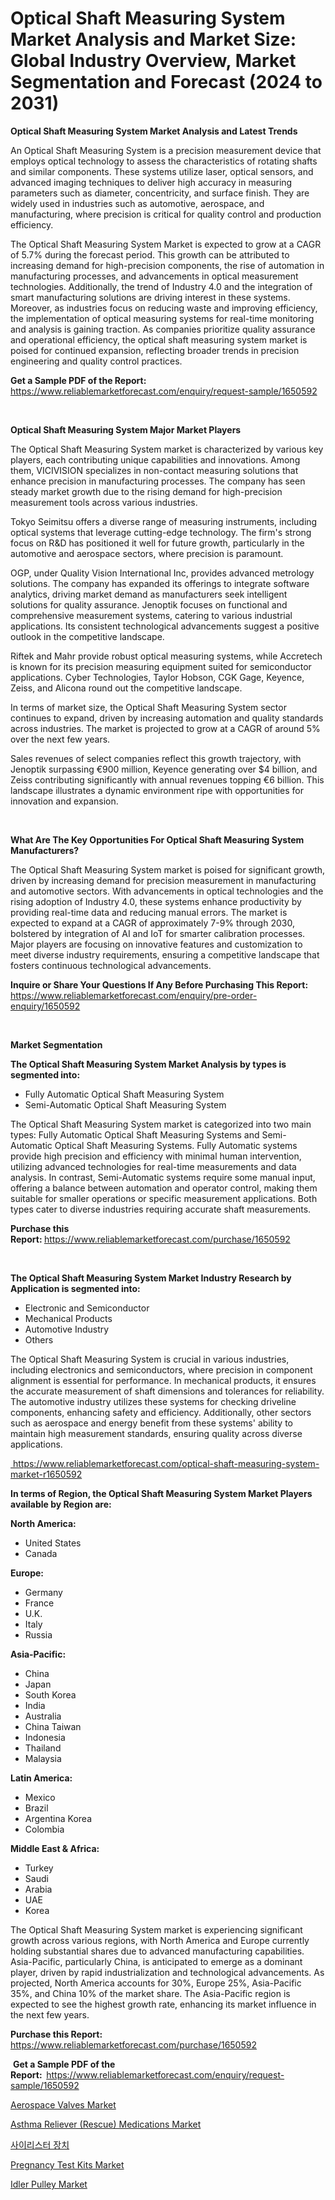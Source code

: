 <p><h1>Optical Shaft Measuring System Market Analysis and Market Size: Global Industry Overview, Market Segmentation and Forecast (2024 to 2031)</h1></p><p><strong>Optical Shaft Measuring System Market Analysis and Latest Trends</strong></p>
<p><p>An Optical Shaft Measuring System is a precision measurement device that employs optical technology to assess the characteristics of rotating shafts and similar components. These systems utilize laser, optical sensors, and advanced imaging techniques to deliver high accuracy in measuring parameters such as diameter, concentricity, and surface finish. They are widely used in industries such as automotive, aerospace, and manufacturing, where precision is critical for quality control and production efficiency.</p><p>The Optical Shaft Measuring System Market is expected to grow at a CAGR of 5.7% during the forecast period. This growth can be attributed to increasing demand for high-precision components, the rise of automation in manufacturing processes, and advancements in optical measurement technologies. Additionally, the trend of Industry 4.0 and the integration of smart manufacturing solutions are driving interest in these systems. Moreover, as industries focus on reducing waste and improving efficiency, the implementation of optical measuring systems for real-time monitoring and analysis is gaining traction. As companies prioritize quality assurance and operational efficiency, the optical shaft measuring system market is poised for continued expansion, reflecting broader trends in precision engineering and quality control practices.</p></p>
<p><strong>Get a Sample PDF of the Report:&nbsp;</strong> <a href="https://www.reliablemarketforecast.com/enquiry/request-sample/1650592?utm_campaign=1080&utm_medium=2&utm_source=Github&utm_content=ia&utm_term=18112024&utm_id=optical-shaft-measuring-system">https://www.reliablemarketforecast.com/enquiry/request-sample/1650592</a></p>
<p>&nbsp;</p>
<p><strong>Optical Shaft Measuring System Major Market Players</strong></p>
<p><p>The Optical Shaft Measuring System market is characterized by various key players, each contributing unique capabilities and innovations. Among them, VICIVISION specializes in non-contact measuring solutions that enhance precision in manufacturing processes. The company has seen steady market growth due to the rising demand for high-precision measurement tools across various industries.</p><p>Tokyo Seimitsu offers a diverse range of measuring instruments, including optical systems that leverage cutting-edge technology. The firm's strong focus on R&D has positioned it well for future growth, particularly in the automotive and aerospace sectors, where precision is paramount.</p><p>OGP, under Quality Vision International Inc, provides advanced metrology solutions. The company has expanded its offerings to integrate software analytics, driving market demand as manufacturers seek intelligent solutions for quality assurance. Jenoptik focuses on functional and comprehensive measurement systems, catering to various industrial applications. Its consistent technological advancements suggest a positive outlook in the competitive landscape.</p><p>Riftek and Mahr provide robust optical measuring systems, while Accretech is known for its precision measuring equipment suited for semiconductor applications. Cyber Technologies, Taylor Hobson, CGK Gage, Keyence, Zeiss, and Alicona round out the competitive landscape.</p><p>In terms of market size, the Optical Shaft Measuring System sector continues to expand, driven by increasing automation and quality standards across industries. The market is projected to grow at a CAGR of around 5% over the next few years.</p><p>Sales revenues of select companies reflect this growth trajectory, with Jenoptik surpassing €900 million, Keyence generating over $4 billion, and Zeiss contributing significantly with annual revenues topping €6 billion. This landscape illustrates a dynamic environment ripe with opportunities for innovation and expansion.</p></p>
<p>&nbsp;</p>
<p><strong>What Are The Key Opportunities For Optical Shaft Measuring System Manufacturers?</strong></p>
<p><p>The Optical Shaft Measuring System market is poised for significant growth, driven by increasing demand for precision measurement in manufacturing and automotive sectors. With advancements in optical technologies and the rising adoption of Industry 4.0, these systems enhance productivity by providing real-time data and reducing manual errors. The market is expected to expand at a CAGR of approximately 7-9% through 2030, bolstered by integration of AI and IoT for smarter calibration processes. Major players are focusing on innovative features and customization to meet diverse industry requirements, ensuring a competitive landscape that fosters continuous technological advancements.</p></p>
<p><strong>Inquire or Share Your Questions If Any Before Purchasing This Report:</strong> <a href="https://www.reliablemarketforecast.com/enquiry/pre-order-enquiry/1650592?utm_campaign=1080&utm_medium=2&utm_source=Github&utm_content=ia&utm_term=18112024&utm_id=optical-shaft-measuring-system">https://www.reliablemarketforecast.com/enquiry/pre-order-enquiry/1650592</a></p>
<p>&nbsp;</p>
<p><strong>Market Segmentation</strong></p>
<p><strong>The Optical Shaft Measuring System Market Analysis by types is segmented into:</strong></p>
<p><ul><li>Fully Automatic Optical Shaft Measuring System</li><li>Semi-Automatic Optical Shaft Measuring System</li></ul></p>
<p><p>The Optical Shaft Measuring System market is categorized into two main types: Fully Automatic Optical Shaft Measuring Systems and Semi-Automatic Optical Shaft Measuring Systems. Fully Automatic systems provide high precision and efficiency with minimal human intervention, utilizing advanced technologies for real-time measurements and data analysis. In contrast, Semi-Automatic systems require some manual input, offering a balance between automation and operator control, making them suitable for smaller operations or specific measurement applications. Both types cater to diverse industries requiring accurate shaft measurements.</p></p>
<p><strong>Purchase this Report:&nbsp;</strong><a href="https://www.reliablemarketforecast.com/purchase/1650592?utm_campaign=1080&utm_medium=2&utm_source=Github&utm_content=ia&utm_term=18112024&utm_id=optical-shaft-measuring-system">https://www.reliablemarketforecast.com/purchase/1650592</a></p>
<p>&nbsp;</p>
<p><strong>The Optical Shaft Measuring System Market Industry Research by Application is segmented into:</strong></p>
<p><ul><li>Electronic and Semiconductor</li><li>Mechanical Products</li><li>Automotive Industry</li><li>Others</li></ul></p>
<p><p>The Optical Shaft Measuring System is crucial in various industries, including electronics and semiconductors, where precision in component alignment is essential for performance. In mechanical products, it ensures the accurate measurement of shaft dimensions and tolerances for reliability. The automotive industry utilizes these systems for checking driveline components, enhancing safety and efficiency. Additionally, other sectors such as aerospace and energy benefit from these systems' ability to maintain high measurement standards, ensuring quality across diverse applications.</p></p>
<p><a href="https://www.reliablemarketforecast.com/optical-shaft-measuring-system-market-r1650592?utm_campaign=1080&utm_medium=2&utm_source=Github&utm_content=ia&utm_term=18112024&utm_id=optical-shaft-measuring-system">&nbsp;https://www.reliablemarketforecast.com/optical-shaft-measuring-system-market-r1650592</a></p>
<p><strong>In terms of Region, the Optical Shaft Measuring System Market Players available by Region are:</strong></p>
<p>
    <p> <strong> North America: </strong>
        <ul>
            <li>United States</li>
            <li>Canada</li>
        </ul>
        </p> 
    <p> <strong> Europe: </strong>
        <ul>
            <li>Germany</li>
            <li>France</li>
            <li>U.K.</li>
            <li>Italy</li>
            <li>Russia</li>
        </ul>
        </p> 
    <p> <strong> Asia-Pacific: </strong>
        <ul>
            <li>China</li>
            <li>Japan</li>
            <li>South Korea</li>
            <li>India</li>
            <li>Australia</li>
            <li>China Taiwan</li>
            <li>Indonesia</li>
            <li>Thailand</li>
            <li>Malaysia</li>
        </ul>
        </p> 
    <p> <strong> Latin America: </strong>
        <ul>
            <li>Mexico</li>
            <li>Brazil</li>
            <li>Argentina Korea</li>
            <li>Colombia</li>
        </ul>
        </p> 
    <p> <strong> Middle East & Africa: </strong>
        <ul>
            <li>Turkey</li>
            <li>Saudi</li>
            <li>Arabia</li>
            <li>UAE</li>
            <li>Korea</li>
        </ul>
    </p>
    </p>
<p><p>The Optical Shaft Measuring System market is experiencing significant growth across various regions, with North America and Europe currently holding substantial shares due to advanced manufacturing capabilities. Asia-Pacific, particularly China, is anticipated to emerge as a dominant player, driven by rapid industrialization and technological advancements. As projected, North America accounts for 30%, Europe 25%, Asia-Pacific 35%, and China 10% of the market share. The Asia-Pacific region is expected to see the highest growth rate, enhancing its market influence in the next few years.</p></p>
<p><strong>Purchase this Report: </strong><a href="https://www.reliablemarketforecast.com/purchase/1650592?utm_campaign=1080&utm_medium=2&utm_source=Github&utm_content=ia&utm_term=18112024&utm_id=optical-shaft-measuring-system">https://www.reliablemarketforecast.com/purchase/1650592</a></p>
<p>&nbsp;<strong>Get a Sample PDF of the Report:&nbsp;&nbsp;</strong><a href="https://www.reliablemarketforecast.com/enquiry/request-sample/1650592?utm_campaign=1080&utm_medium=2&utm_source=Github&utm_content=ia&utm_term=18112024&utm_id=optical-shaft-measuring-system">https://www.reliablemarketforecast.com/enquiry/request-sample/1650592</a></p>
<p><strong></strong></p>
<p><p><a href="https://www.linkedin.com/pulse/aerospace-valves-market-analysis-product-segmentation-ytvac?utm_campaign=1080&utm_medium=2&utm_source=Github&utm_content=ia&utm_term=18112024&utm_id=optical-shaft-measuring-system">Aerospace Valves Market</a></p><p><a href="https://github.com/gdfhhhj/Market-Research-Report-List-6/blob/main/asthma-reliever-rescue-medications-market.md?utm_campaign=1080&utm_medium=2&utm_source=Github&utm_content=ia&utm_term=18112024&utm_id=optical-shaft-measuring-system">Asthma Reliever (Rescue) Medications Market</a></p><p><a href="https://github.com/sougarounis/Market-Research-Report-List-6/blob/main/590910824706.md?utm_campaign=1080&utm_medium=2&utm_source=Github&utm_content=ia&utm_term=18112024&utm_id=optical-shaft-measuring-system">사이리스터 장치</a></p><p><a href="https://www.linkedin.com/pulse/pregnancy-test-kits-industry-insights-report-analyzing-market-cvdbe?utm_campaign=1080&utm_medium=2&utm_source=Github&utm_content=ia&utm_term=18112024&utm_id=optical-shaft-measuring-system">Pregnancy Test Kits Market</a></p><p><a href="https://issuu.com/reportprime-2/docs/idler-pulley-market-size-2030.pptx_3ecc6f12399f3d?utm_campaign=1080&utm_medium=2&utm_source=Github&utm_content=ia&utm_term=18112024&utm_id=optical-shaft-measuring-system">Idler Pulley Market</a></p></p>